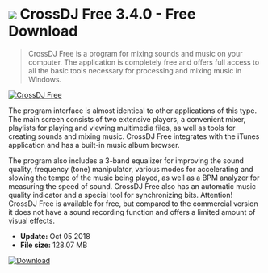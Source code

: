 # ![](https://cdn.softexe.net/static/icon/d/crossdj-free-9764.png) CrossDJ Free 3.4.0 - Free Download

> CrossDJ Free is a program for mixing sounds and music on your computer. The application is completely free and offers full access to all the basic tools necessary for processing and mixing music in Windows.

[![CrossDJ Free](https://gallery.dpcdn.pl/imgc/Tools/8485/g_-_420x350_1.5_-_x20120502194953_00.jpg)](https://softexe.net/win/multimedia/audio-sound/crossdj-free:agfd.html)

The program interface is almost identical to other applications of this type. The main screen consists of two extensive players, a convenient mixer, playlists for playing and viewing multimedia files, as well as tools for creating sounds and mixing music. CrossDJ Free integrates with the iTunes application and has a built-in music album browser.
 
 
 The program also includes a 3-band equalizer for improving the sound quality, frequency (tone) manipulator, various modes for accelerating and slowing the tempo of the music being played, as well as a BPM analyzer for measuring the speed of sound. CrossDJ Free also has an automatic music quality indicator and a special tool for synchronizing bits.
 Attention!
  CrossDJ Free is available for free, but compared to the commercial version it does not have a sound recording function and offers a limited amount of visual effects.


- **Update:** Oct 05 2018
- **File size:** 128.07 MB

[![Download](https://cdn.softexe.net/static/img/download.png)](https://softexe.net/win/multimedia/audio-sound/crossdj-free:agfd.html)

